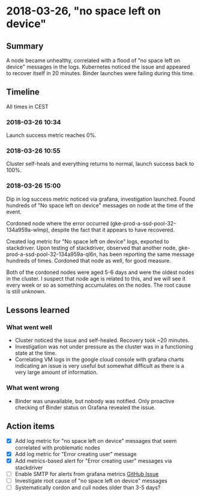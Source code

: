 # 2018-03-26, "no space left on device"

## Summary

A node became unhealthy, correlated with a flood of "no space left on device"
messages in the logs. Kubernetes noticed the issue and appeared to recover itself in 20 minutes. Binder launches were failing during this time.

## Timeline

All times in CEST

### 2018-03-26 10:34

Launch success metric reaches 0%.

### 2018-03-26 10:55

Cluster self-heals and everything returns to normal, launch success back to 100%.

### 2018-03-26 15:00

Dip in log success metric noticed via grafana, investigation launched.
Found hundreds of "No space left on device" messages on node at the time of the event.

Cordoned node where the error occurred (gke-prod-a-ssd-pool-32-134a959a-wlmp),
despite the fact that it appears to have recovered.

Created log metric for "No space left on device" logs, exported to stackdriver.
Upon testing of stackdriver, observed that another node, gke-prod-a-ssd-pool-32-134a959a-ql6n,
has been reporting the same message hundreds of times.
Cordoned that node as well, for good measure.

Both of the cordoned nodes were aged 5-6 days and were the oldest nodes in the cluster.
I suspect that node age is related to this, and we will see it every week or so as something accumulates on the nodes.
The root cause is still unknown.

## Lessons learned

### What went well

- Cluster noticed the issue and self-healed. Recovery took ~20 minutes.
- Investigation was not under pressure as the cluster was in a functioning state at the time.
- Correlating VM logs in the google cloud console with grafana charts indicating an issue is
  very useful but somewhat difficult as there is a very large amount of information.

### What went wrong

- Binder was unavailable, but nobody was notified.
  Only proactive checking of Binder status on Grafana revealed the issue.

## Action items

- [x] Add log metric for "no space left on device" messages that seem correlated with problematic nodes
- [x] Add log metric for "Error creating user" message
- [x] Add metrics-based alert for "Error creating user" messages via stackdriver
- [ ] Enable SMTP for alerts from grafana metrics [GitHub Issue](https://github.com/jupyterhub/mybinder.org-deploy/issues/365)
- [ ] Investigate root cause of "no space left on device" messages
- [ ] Systematically cordon and cull nodes older than 3-5 days?
